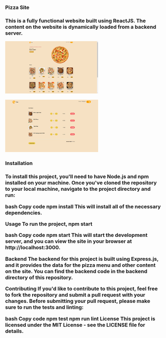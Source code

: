 <h3>Pizza Site<h3>

This is a fully functional website built using ReactJS. The content on the website is dynamically loaded from a backend server.

  <img
  src="/public/images/Screenshot (14).png"
  alt="Alt text"
  title="Optional title"
  style="display: inline-block; margin: 0 auto; max-width: 300px">

  <img
  src="/public/images/Screenshot (15).png"
  alt="Alt text"
  title="Optional title"
  style="display: inline-block; margin: 0 auto; max-width: 300px">


<h3>Installation<h3>

To install this project, you'll need to have Node.js and npm installed on your machine. Once you've cloned the repository to your local machine, navigate to the project directory and run:

bash
Copy code
npm install
This will install all of the necessary dependencies.

Usage
To run the project, npm start

bash
Copy code
npm start
This will start the development server, and you can view the site in your browser at http://localhost:3000.

Backend
The backend for this project is built using Express.js, and it provides the data for the pizza menu and other content on the site. You can find the backend code in the backend directory of this repository.

Contributing
If you'd like to contribute to this project, feel free to fork the repository and submit a pull request with your changes. Before submitting your pull request, please make sure to run the tests and linting:

bash
Copy code
npm test
npm run lint
License
This project is licensed under the MIT License - see the LICENSE file for details.